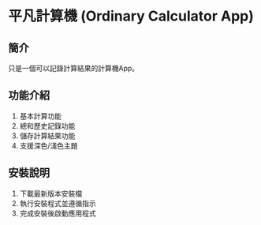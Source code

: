 # 平凡計算機 (Ordinary Calculator App)

## 簡介
只是一個可以記錄計算結果的計算機App。

## 功能介紹
1. 基本計算功能
2. 總和歷史記錄功能
3. 儲存計算結果功能
4. 支援深色/淺色主題

## 安裝說明
1. 下載最新版本安裝檔
2. 執行安裝程式並遵循指示
3. 完成安裝後啟動應用程式